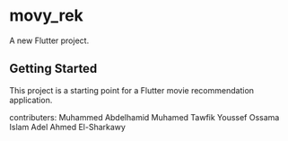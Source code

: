 # movy_rek

A new Flutter project.

## Getting Started

This project is a starting point for a Flutter movie recommendation application.

contributers:
Muhammed Abdelhamid
Muhamed Tawfik
Youssef Ossama
Islam Adel
Ahmed El-Sharkawy


